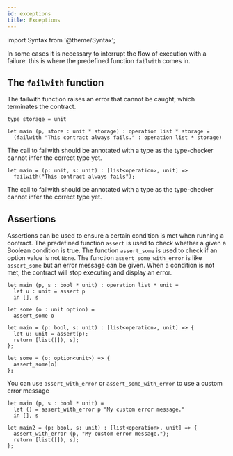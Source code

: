 ```yaml
---
id: exceptions
title: Exceptions
---
```


import Syntax from '@theme/Syntax';

In some cases it is necessary to interrupt the flow of execution with
a failure: this is where the predefined function `failwith` comes in.

## The `failwith` function

The failwith function raises an error that cannot be caught, which
terminates the contract.

<Syntax syntax="cameligo">

```cameligo group=failwith
type storage = unit

let main (p, store : unit * storage) : operation list * storage =
  (failwith "This contract always fails." : operation list * storage)
```

The call to failwith should be annotated with a type as the type-checker cannot infer the correct type yet.

</Syntax>

<Syntax syntax="jsligo">

```jsligo group=failwith
let main = (p: unit, s: unit) : [list<operation>, unit] =>
  failwith("This contract always fails");
```

The call to failwith should be annotated with a type as the type-checker cannot infer the correct type yet.

</Syntax>

## Assertions

Assertions can be used to ensure a certain condition is met when
running a contract. The predefined function `assert` is used to check
whether a given a Boolean condition is true. The function
`assert_some` is used to check if an option value is not `None`. The
function `assert_some_with_error` is like `assert_some` but an error
message can be given. When a condition is not met, the contract will
stop executing and display an error.

<Syntax syntax="cameligo">

```cameligo group=failwith
let main (p, s : bool * unit) : operation list * unit =
  let u : unit = assert p
  in [], s

let some (o : unit option) =
  assert_some o
```

</Syntax>

<Syntax syntax="jsligo">

```jsligo group=failwith_alt
let main = (p: bool, s: unit) : [list<operation>, unit] => {
  let u: unit = assert(p);
  return [list([]), s];
};

let some = (o: option<unit>) => {
  assert_some(o)
};
```

</Syntax>

You can use `assert_with_error` or `assert_some_with_error` to use a custom error message

<Syntax syntax="cameligo">

```cameligo group=failwith
let main (p, s : bool * unit) =
  let () = assert_with_error p "My custom error message."
  in [], s
```

</Syntax>

<Syntax syntax="jsligo">

```jsligo group=failwith
let main2 = (p: bool, s: unit) : [list<operation>, unit] => {
  assert_with_error (p, "My custom error message.");
  return [list([]), s];
};
```

</Syntax>
